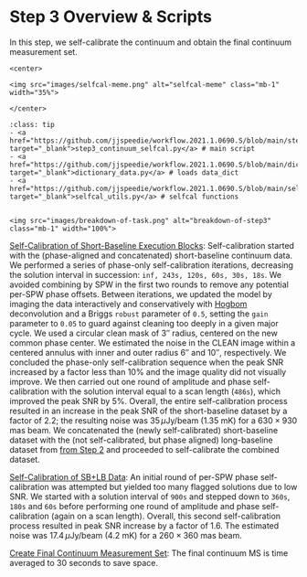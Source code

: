 # Step 3 Overview & Scripts

In this step, we self-calibrate the continuum and obtain the final continuum measurement set.

````{dropdown} Self calibration is like shimmying up a chimney.
<center>

<img src="images/selfcal-meme.png" alt="selfcal-meme" class="mb-1" width="35%">

</center>
````

`````{admonition} Scripts for **Step 3 - Self-calibration of the continuum**:
:class: tip
- <a href="https://github.com/jjspeedie/workflow.2021.1.0690.S/blob/main/step3_continuum_selfcal.py" target="_blank">step3_continuum_selfcal.py</a> # main script
- <a href="https://github.com/jjspeedie/workflow.2021.1.0690.S/blob/main/dictionary_data.py" target="_blank">dictionary_data.py</a> # loads data_dict
- <a href="https://github.com/jjspeedie/workflow.2021.1.0690.S/blob/main/selfcal_utils.py" target="_blank">selfcal_utils.py</a> # selfcal functions
`````

````{card}

<img src="images/breakdown-of-task.png" alt="breakdown-of-step3" class="mb-1" width="100%">

````

[Self-Calibration of Short-Baseline Execution Blocks](step3-selfcal-SBs.md): Self-calibration started with the (phase-aligned and concatenated) short-baseline continuum data. We performed a series of phase-only self-calibration iterations, decreasing the solution interval in succession: ``inf, 243s, 120s, 60s, 30s, 18s``. We avoided combining by SPW in the first two rounds to remove any potential per-SPW phase offsets. Between iterations, we updated the model by imaging the data interactively and conservatively with <a href="https://ui.adsabs.harvard.edu/abs/1974A%26AS...15..417H/abstract" target="_blank">Hogbom</a> deconvolution and a Briggs ``robust`` parameter of ``0.5``, setting the ``gain`` parameter to ``0.05`` to guard against cleaning too deeply in a given major cycle. We used a circular clean mask of $3''$ radius, centered on the new common phase center.
We estimated the noise in the CLEAN image within a centered annulus with inner and outer radius $6''$ and $10''$, respectively. We concluded the phase-only self-calibration sequence when the peak SNR increased by a factor less than $10\%$ and the image quality did not visually improve. We then carried out one round of amplitude and phase self-calibration with the solution interval equal to a scan length (``486s``), which improved the peak SNR by $5\%$. Overall, the entire self-calibration process resulted in an increase in the peak SNR of the short-baseline dataset by a factor of $2.2$; the resulting noise was $35\, \mu$Jy/beam ($1.35$ mK) for a $630 \times 930$ mas beam. We concatenated the (newly self-calibrated) short-baseline dataset with the (not self-calibrated, but phase aligned) long-baseline dataset from [from Step 2](../step2/step2-align-LBs.md) and proceeded to self-calibrate the combined dataset.

[Self-Calibration of SB+LB Data](step3-selfcal-SBs+LBs.md): An initial round of per-SPW phase self-calibration was attempted but yielded too many flagged solutions due to low SNR. We started with a solution interval of ``900s`` and stepped down to ``360s``, ``180s`` and ``60s`` before performing one round of amplitude and phase self-calibration (again on a scan length). Overall, this second self-calibration process resulted in peak SNR increase by a factor of $1.6$. The estimated noise was $17.4 \, \mu$Jy/beam (4.2 mK) for a $260\times 360$ mas beam.

[Create Final Continuum Measurement Set](step3-continuum-ms-achieved.md): The final continuum MS is time averaged to 30 seconds to save space.

